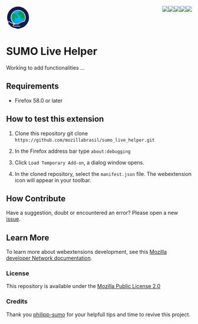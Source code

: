 [<img align="right" src="https://img.shields.io/github/issues/mozillabrasil/sumo_live_helper.svg">](https://img.shields.io/github/issues/mozillabrasil/sumo_live_helper.svg)
[<img align="right" src="https://img.shields.io/github/license/mozillabrasil/sumo_live_helper.svg">](https://img.shields.io/github/license/mozillabrasilo/sumo_live_helper.svg)
[<img align="right" src="https://img.shields.io/github/forks/mozillabrasil/sumo_live_helper.svg">](https://img.shields.io/github/forks/mozillabrasil/sumo_live_helper.svg)
[<img align="right" src="https://img.shields.io/github/stars/mozillabrasil/sumo_live_helper.svg">](https://img.shields.io/github/stars/mozillabrasil/sumo_live_helper.svg)
[<img align="right" src="https://img.shields.io/github/release/mozillabrasil/sumo_live_helper.svg">](https://img.shields.io/github/release/mozillabrasil/sumo_live_helper.svg)

![sumo_live_helper](src/icons/icon.png)

# SUMO Live Helper

Working to add functionalities ...

## Requirements

- Firefox 58.0 or later

## How to test this extension

1. Clone this repository git clone `https://github.com/mozillabrasil/sumo_live_helper.git`

2. In the Firefox address bar type `about:debugging`

3. Click `Load Temporary Add-on`, a dialog window opens.

4. In the cloned repository, select the `manifest.json` file. The webextension icon will appear in your toolbar.

## How Contribute

Have a suggestion, doubt or encountered an error? Please open a new [issue](https://github.com/mozillabrasil/sumo_live_helper/issues).

## Learn More

To learn more about webextensions development, see this [Mozilla developer Network documentation](https://developer.mozilla.org/en-US/Add-ons/WebExtensions).

### License

This repository is available under the [Mozilla Public License 2.0](https://github.com/mozillabrasil/sumo_live_helper/blob/master/LICENSE)

### Credits

Thank you [philipp-sumo](https://github.com/philipp-sumo/) for your helpfull tips and time to revive this project.
